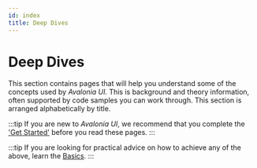 ```yaml
---
id: index
title: Deep Dives
---
```


# Deep Dives

This section contains pages that will help you understand some of the concepts used by _Avalonia UI._ This is background and theory information, often supported by code samples you can work through. This section is arranged alphabetically by title.

:::tip
If you are new to _Avalonia UI_, we recommend that you complete the ['Get Started'](../get-started) before you read these pages.
:::

:::tip
If you are looking for practical advice on how to achieve any of the above, learn the [Basics](../basics/).
:::